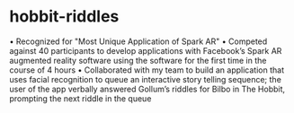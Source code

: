 # hobbit-riddles
• Recognized for "Most Unique Application of Spark AR"
• Competed against 40 participants to develop applications with Facebook’s Spark AR augmented reality software using the software for the first time in the course of 4 hours
• Collaborated with my team to build an application that uses facial recognition to queue an interactive story telling sequence; the user of the app verbally answered Gollum’s riddles for Bilbo in The Hobbit, prompting the next riddle in the queue
